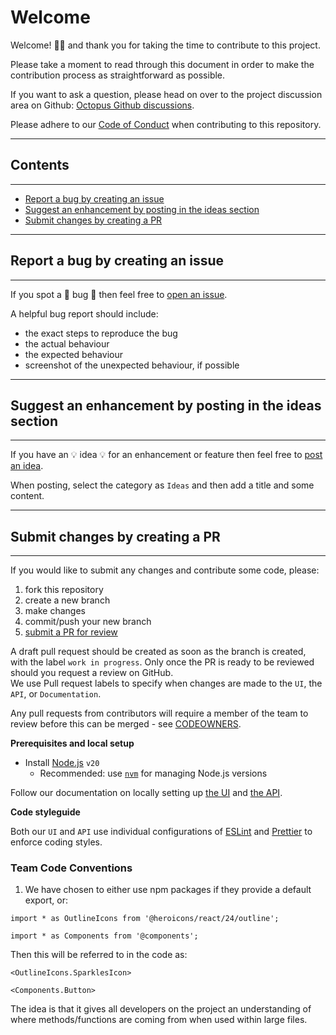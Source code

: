 # Welcome

Welcome! :tada::sparkles: and thank you for taking the time to contribute to this project.

Please take a moment to read through this document in order to make the contribution process as straightforward as possible.

If you want to ask a question, please head on over to the project discussion area on Github: [Octopus Github discussions](https://github.com/Jisc/octopus/discussions).

Please adhere to our [Code of Conduct](CODE-OF-CONDUCT.md) when contributing to this repository.

---

## Contents

---

- [Report a bug by creating an issue](#report-a-bug-by-creating-an-issue)
- [Suggest an enhancement by posting in the ideas section](#suggest-an-enhancement-by-posting-in-the-ideas-section)
- [Submit changes by creating a PR](#submit-changes-by-creating-a-pr)

---

## Report a bug by creating an issue

---

If you spot a :bug: bug :bug: then feel free to [open an issue](https://github.com/Jisc/octopus/issues).

A helpful bug report should include:

- the exact steps to reproduce the bug
- the actual behaviour
- the expected behaviour
- screenshot of the unexpected behaviour, if possible

---

## Suggest an enhancement by posting in the ideas section

---

If you have an :bulb: idea :bulb: for an enhancement or feature then feel free to [post an idea](https://github.com/Jisc/octopus/discussions/categories/ideas).

When posting, select the category as `Ideas` and then add a title and some content.

---

## Submit changes by creating a PR

---

If you would like to submit any changes and contribute some code, please:

1. fork this repository
2. create a new branch
3. make changes
4. commit/push your new branch
5. [submit a PR for review](https://github.com/Jisc/octopus/pulls)

A draft pull request should be created as soon as the branch is created, with the label `work in progress`. Only once the PR is ready to be reviewed should you request a review on GitHub.  
We use Pull request labels to specify when changes are made to the `UI`, the `API`, or `Documentation`.

Any pull requests from contributors will require a member of the team to review before this can be merged - see [CODEOWNERS](../.github/CODEOWNERS).

**Prerequisites and local setup**

- Install [Node.js](https://github.com/nodejs/node) `v20`
  - Recommended: use [`nvm`](https://github.com/nvm-sh/nvm) for managing Node.js versions

Follow our documentation on locally setting up [the UI](../ui/README.md#local-setup) and [the API](../api/README.md#local-setup).

**Code styleguide**

Both our `UI` and `API` use individual configurations of [ESLint](https://eslint.org) and [Prettier](https://prettier.io) to enforce coding styles.

### Team Code Conventions

1. We have chosen to either use npm packages if they provide a default export, or:

```
import * as OutlineIcons from '@heroicons/react/24/outline';
```

```
import * as Components from '@components';
```

Then this will be referred to in the code as:

```
<OutlineIcons.SparklesIcon>
```

```
<Components.Button>
```

The idea is that it gives all developers on the project an understanding of where methods/functions are coming from when used within large files.
